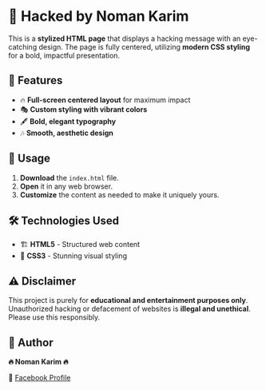 # 🚀 Hacked by Noman Karim

This is a **stylized HTML page** that displays a hacking message with an eye-catching design. The page is fully centered, utilizing **modern CSS styling** for a bold, impactful presentation.

## 🎨 Features
- 🔥 **Full-screen centered layout** for maximum impact
- 🎭 **Custom styling with vibrant colors**
- 🖋️ **Bold, elegant typography**
- 🎶 **Smooth, aesthetic design**

## 📌 Usage
1. **Download** the `index.html` file.
2. **Open** it in any web browser.
3. **Customize** the content as needed to make it uniquely yours.

## 🛠 Technologies Used
- 🏗 **HTML5** - Structured web content
- 🎨 **CSS3** - Stunning visual styling

## ⚠️ Disclaimer
This project is purely for **educational and entertainment purposes only**. Unauthorized hacking or defacement of websites is **illegal and unethical**. Please use this responsibly.

## 👤 Author
**🔥 Noman Karim 🔥**

🔗 [Facebook Profile](https://www.facebook.com/noman.karim.8)